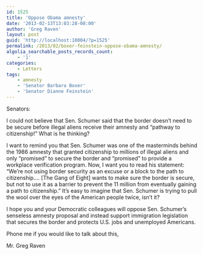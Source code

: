 ```yaml
---
id: 1525
title: 'Oppose Obama amnesty'
date: '2013-02-13T13:03:28-08:00'
author: 'Greg Raven'
layout: post
guid: 'http://localhost:10004/?p=1525'
permalink: /2013/02/boxer-feinstein-oppose-obama-amnesty/
algolia_searchable_posts_records_count:
    - '1'
categories:
    - Letters
tags:
    - amnesty
    - 'Senator Barbara Boxer'
    - 'Senator Dianne Feinstein'
---
```


Senators:

I could not believe that Sen. Schumer said that the border doesn’t need to be secure before illegal aliens receive their amnesty and “pathway to citizenship!” What is he thinking?  
  
I want to remind you that Sen. Schumer was one of the masterminds behind the 1986 amnesty that granted citizenship to millions of illegal aliens and only “promised” to secure the border and “promised” to provide a workplace verification program. Now, I want you to read his statement: “We’re not using border security as an excuse or a block to the path to citizenship…. \[The Gang of Eight\] wants to make sure the border is secure, but not to use it as a barrier to prevent the 11 million from eventually gaining a path to citizenship.” It’s easy to imagine that Sen. Schumer is trying to pull the wool over the eyes of the American people twice, isn’t it?

I hope you and your Democratic colleagues will oppose Sen. Schumer’s senseless amnesty proposal and instead support immigration legislation that secures the border and protects U.S. jobs and unemployed Americans.

Phone me if you would like to talk about this,

Mr. Greg Raven